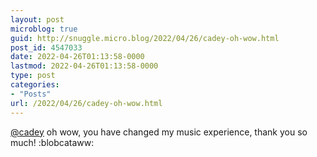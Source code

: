 ```yaml
---
layout: post
microblog: true
guid: http://snuggle.micro.blog/2022/04/26/cadey-oh-wow.html
post_id: 4547033
date: 2022-04-26T01:13:58-0000
lastmod: 2022-04-26T01:13:58-0000
type: post
categories:
- "Posts"
url: /2022/04/26/cadey-oh-wow.html
---
```

<p><span class="h-card" translate="no"><a href="https://pony.social/@cadey" class="u-url mention">@<span>cadey</span></a></span> oh wow, you have changed my music experience, thank you so much! :blobcataww:</p>
